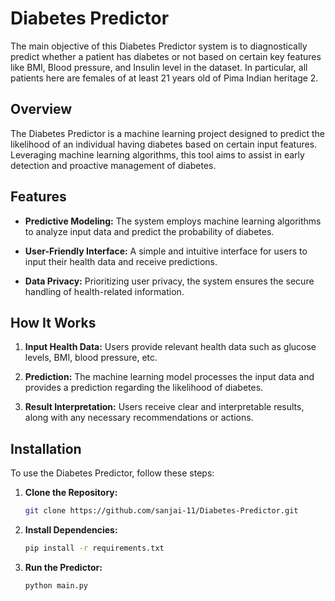 # Diabetes Predictor
The main objective of this Diabetes Predictor system is to diagnostically predict whether a patient has diabetes or not based on certain key features like BMI, Blood pressure, and Insulin level in the dataset. In particular, all patients here are females of at least 21 years old of Pima Indian heritage 2.

## Overview
The Diabetes Predictor is a machine learning project designed to predict the likelihood of an individual having diabetes based on certain input features. Leveraging machine learning algorithms, this tool aims to assist in early detection and proactive management of diabetes.

## Features

- **Predictive Modeling:** The system employs machine learning algorithms to analyze input data and predict the probability of diabetes.

- **User-Friendly Interface:** A simple and intuitive interface for users to input their health data and receive predictions.

- **Data Privacy:** Prioritizing user privacy, the system ensures the secure handling of health-related information.

## How It Works

1. **Input Health Data:** Users provide relevant health data such as glucose levels, BMI, blood pressure, etc.

2. **Prediction:** The machine learning model processes the input data and provides a prediction regarding the likelihood of diabetes.

3. **Result Interpretation:** Users receive clear and interpretable results, along with any necessary recommendations or actions.

## Installation

To use the Diabetes Predictor, follow these steps:
1. **Clone the Repository:**
   ```bash
   git clone https://github.com/sanjai-11/Diabetes-Predictor.git
   ```

2. **Install Dependencies:**
   ```bash
   pip install -r requirements.txt
   ```

3. **Run the Predictor:**
   ```bash
   python main.py
   ```
